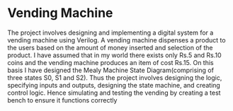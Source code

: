 # Vending Machine
The project involves designing and implementing a digital system for a vending machine using Verilog. A vending machine dispenses a product to the users based on the amount of money inserted and selection of the product. I have assumed that in my world there exists only Rs.5 and Rs.10 coins and the vending machine produces an item of cost Rs.15.
On this basis I have designed the Mealy Machine State Diagram(comprising of three states S0, S1 and S2).
Thus the project involves designing the logic, specifying inputs and outputs, designing the state machine, and creating control logic. Hence simulating and testing the vending by creating a test bench to ensure it functions correctly
